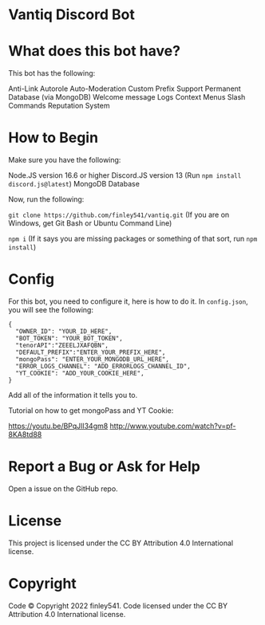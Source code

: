 # Vantiq Discord Bot

# What does this bot have?

This bot has the following:

Anti-Link
Autorole
Auto-Moderation
Custom Prefix Support
Permanent Database (via MongoDB)
Welcome message
Logs
Context Menus
Slash Commands
Reputation System

# How to Begin

Make sure you have the following:

Node.JS version 16.6 or higher
Discord.JS version 13 (Run `npm install discord.js@latest`)
MongoDB Database

Now, run the following:

`git clone https://github.com/finley541/vantiq.git` (If you are on Windows, get Git Bash or Ubuntu Command Line)

`npm i` (If it says you are missing packages or something of that sort, run `npm install`)

# Config

For this bot, you need to configure it, here is how to do it. In `config.json`, you will see the following:

```
{
  "OWNER_ID": "YOUR_ID_HERE",
  "BOT_TOKEN": "YOUR_BOT_TOKEN",
  "tenorAPI":"ZEEELJXAFQBN",
  "DEFAULT_PREFIX":"ENTER_YOUR_PREFIX_HERE",
  "mongoPass": "ENTER_YOUR_MONGODB_URL_HERE",
  "ERROR_LOGS_CHANNEL": "ADD_ERRORLOGS_CHANNEL_ID",
  "YT_COOKIE": "ADD_YOUR_COOKIE_HERE",
}
```

Add all of the information it tells you to.

Tutorial on how to get mongoPass and YT Cookie:

https://youtu.be/BPqJIl34gm8 http://www.youtube.com/watch?v=pf-8KA8td88

# Report a Bug or Ask for Help

Open a issue on the GitHub repo.

# License

This project is licensed under the CC BY Attribution 4.0 International license.

# Copyright

Code ©️ Copyright 2022 finley541. Code licensed under the CC BY Attribution 4.0 International license.
